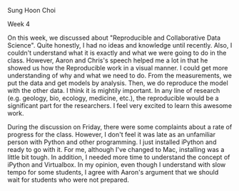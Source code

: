 Sung Hoon Choi

Week 4

On this week, we discussed about "Reproducible and Collaborative Data Science". Quite honestly, I had no ideas and knowledge until recently.  Also, I couldn't understand what it is exactly and what we were going to do in the class. However, Aaron and Chris's speech helped me a lot in that he showed us how the Reproducible work in a visual manner. I could get more understanding of why and what we need to do. From the measurements, we put the data and get models by analysis. Then, we do reproduce the model with the other data. I think it is mightily important. In any line of research (e.g. geology, bio, ecology, medicine, etc.), the reproducible would be a significant part for the researchers. I feel very excited to learn this awesome work. 

During the discussion on Friday, there were some complaints about a rate of progress for the class. However, I don't feel it was late as an unfamiliar person with Python and other programming. I just installed iPython and ready to go with it. For me, although I've changed to Mac, installing was a little bit tough. In addition, I needed more time to understand the concept of iPython and Virtualbox. In my opinion, even though I understand with slow tempo for some students, I agree with Aaron's argument that we should wait for students who were not prepared. 
